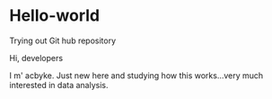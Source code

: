 # Hello-world
Trying out Git hub repository

Hi, developers

I m' acbyke.
Just new here and studying how this works...very much interested in data analysis.
